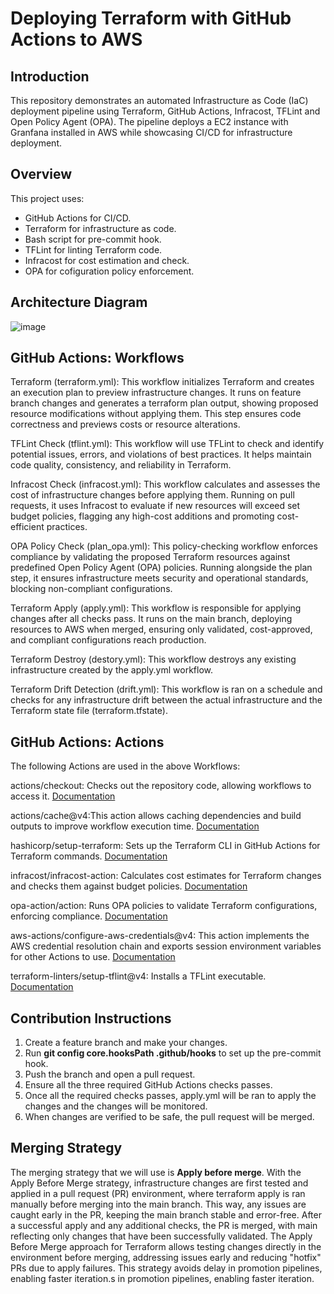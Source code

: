 # Deploying Terraform with GitHub Actions to AWS

## Introduction

This repository demonstrates an automated Infrastructure as Code (IaC) deployment pipeline using Terraform, GitHub Actions, Infracost, TFLint and Open Policy Agent (OPA). The pipeline deploys a EC2 instance with Granfana installed in AWS while showcasing CI/CD for infrastructure deployment.

## Overview

This project uses:

- GitHub Actions for CI/CD.
- Terraform for infrastructure as code.
- Bash script for pre-commit hook.
- TFLint for linting Terraform code.
- Infracost for cost estimation and check.
- OPA for cofiguration policy enforcement.

## Architecture Diagram
![image](https://github.com/user-attachments/assets/e8a4a869-5c0d-492f-9c52-028febf8362b)

## GitHub Actions: Workflows
Terraform (terraform.yml): This workflow initializes Terraform and creates an execution plan to preview infrastructure changes. It runs on feature branch changes and generates a terraform plan output, showing proposed resource modifications without applying them. This step ensures code correctness and previews costs or resource alterations.

TFLint Check (tflint.yml): This workflow will use TFLint to check and identify potential issues, errors, and violations of best practices. It helps maintain code quality, consistency, and reliability in Terraform.

Infracost Check (infracost.yml): This workflow calculates and assesses the cost of infrastructure changes before applying them. Running on pull requests, it uses Infracost to evaluate if new resources will exceed set budget policies, flagging any high-cost additions and promoting cost-efficient practices.

OPA Policy Check (plan_opa.yml): This policy-checking workflow enforces compliance by validating the proposed Terraform resources against predefined Open Policy Agent (OPA) policies. Running alongside the plan step, it ensures infrastructure meets security and operational standards, blocking non-compliant configurations.

Terraform Apply (apply.yml): This workflow is responsible for applying changes after all checks pass. It runs on the main branch, deploying resources to AWS when merged, ensuring only validated, cost-approved, and compliant configurations reach production.

Terraform Destroy (destory.yml): This workflow destroys any existing infrastructure created by the apply.yml workflow.

Terraform Drift Detection (drift.yml): This workflow is ran on a schedule and checks for any infrastructure drift between the actual infrastructure and the Terraform state file (terraform.tfstate).

## GitHub Actions: Actions

The following Actions are used in the above Workflows:

actions/checkout: Checks out the repository code, allowing workflows to access it.
[Documentation](https://github.com/actions/checkout)

actions/cache@v4:This action allows caching dependencies and build outputs to improve workflow execution time. 
[Documentation](https://github.com/actions/cache)

hashicorp/setup-terraform: Sets up the Terraform CLI in GitHub Actions for Terraform commands.
[Documentation](https://github.com/hashicorp/setup-terraform)

infracost/infracost-action: Calculates cost estimates for Terraform changes and checks them against budget policies.
[Documentation](https://github.com/infracost/infracost-action)

opa-action/action: Runs OPA policies to validate Terraform configurations, enforcing compliance.
[Documentation](https://github.com/open-policy-agent/opa-action)

aws-actions/configure-aws-credentials@v4: This action implements the AWS credential resolution chain and exports session environment variables for other Actions to use. 
[Documentation](https://github.com/aws-actions/configure-aws-credentials)

terraform-linters/setup-tflint@v4: Installs a TFLint executable. 
[Documentation](https://github.com/terraform-linters/setup-tflint)

## Contribution Instructions

1. Create a feature branch and make your changes.
2. Run <strong>git config core.hooksPath .github/hooks</strong> to set up the pre-commit hook.
3. Push the branch and open a pull request.
4. Ensure all the three required GitHub Actions checks passes.
5. Once all the required checks passes, apply.yml will be ran to apply the changes and the changes will be monitored.
6. When changes are verified to be safe, the pull request will be merged.

## Merging Strategy

The merging strategy that we will use is <strong>Apply before merge</strong>. With the Apply Before Merge strategy, infrastructure changes are first tested and applied in a pull request (PR) environment, where terraform apply is ran manually before merging into the main branch. This way, any issues are caught early in the PR, keeping the main branch stable and error-free. After a successful apply and any additional checks, the PR is merged, with main reflecting only changes that have been successfully validated. The Apply Before Merge approach for Terraform allows testing changes directly in the environment before merging, addressing issues early and reducing "hotfix" PRs due to apply failures. This strategy avoids delay in promotion pipelines, enabling faster iteration.s in promotion pipelines, enabling faster iteration.
